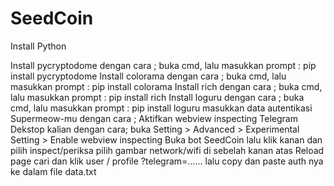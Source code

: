 # SeedCoin


Install Python

Install pycryptodome dengan cara ; buka cmd, lalu masukkan prompt : pip install pycryptodome
Install colorama dengan cara ; buka cmd, lalu masukkan prompt : pip install colorama
Install rich dengan cara ; buka cmd, lalu masukkan prompt : pip install rich
Install loguru dengan cara ; buka cmd, lalu masukkan prompt : pip install loguru
masukkan data autentikasi Supermeow-mu dengan cara ;
Aktifkan webview inspecting Telegram Dekstop kalian dengan cara; buka Setting > Advanced > Experimental Setting > Enable webview inspecting
Buka bot SeedCoin  lalu klik kanan dan pilih inspect/periksa
pilih gambar network/wifi di sebelah kanan atas
Reload page
cari dan klik user / profile ?telegram=...... lalu copy dan paste auth nya ke dalam file data.txt

